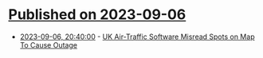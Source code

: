 # [Published on 2023-09-06](index.md)

* [2023-09-06, 20:40:00](https://news.slashdot.org/story/23/09/06/1252239/uk-air-traffic-software-misread-spots-on-map-to-cause-outage?utm_source=rss1.0mainlinkanon&utm_medium=feed) - [UK Air-Traffic Software Misread Spots on Map To Cause Outage](https://news.slashdot.org/story/23/09/06/1252239/uk-air-traffic-software-misread-spots-on-map-to-cause-outage?utm_source=rss1.0mainlinkanon&utm_medium=feed)
